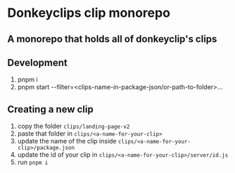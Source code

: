 # Donkeyclips clip monorepo

## A monorepo that holds all of donkeyclip's clips

## Development

1. pnpm i
2. pnpm start --filter=<clips-name-in-package-json/or-path-to-folder>...

## Creating a new clip

1. copy the folder `clips/landing-page-v2`
2. paste that folder in `clips/<a-name-for-your-clip>`
3. update the name of the clip inside `clips/<a-name-for-your-clip>/package.json`
4. update the id of your clip in `clips/<a-name-for-your-clip>/server/id.js`
5. run `pnpm i`
